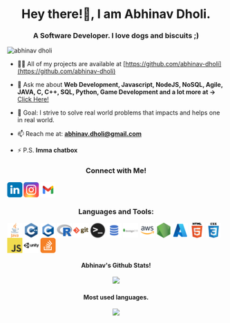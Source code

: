 <h1 align="center">Hey there!👋, I am Abhinav Dholi.</h1>
<h3 align="center">A Software Developer. I love dogs and biscuits ;)</h3>
<p align="left"> <img src="https://komarev.com/ghpvc/?username=abhinav-dholi" alt="abhinav dholi" /> </p>



- 👨‍💻 All of my projects are available at [https://github.com/abhinav-dholi](https://github.com/abhinav-dholi)


- 💬 Ask me about **Web Development, Javascript, NodeJS, NoSQL, Agile, JAVA, C, C++, SQL, Python, Game Development and a lot more at ->** [Click Here!](https://drive.google.com/file/d/1RCtPfdex3_sDs891bWpq4_zXAYDMhr40/view?usp=sharing)

- 🥅 Goal: I strive to solve real world problems that impacts and helps one in real world.

- 📫 Reach me at: **abhinav.dholi@gmail.com**

- ⚡ P.S. **Imma chatbox**

<h3 align="center"><b>Connect with Me!<b></h3>

[<img align="center" alt="abhinavdholi | LinkedIn" width="35px" src="https://github.com/edent/SuperTinyIcons/blob/master/images/svg/linkedin.svg" />](https://www.linkedin.com/in/abhinavdholi/)
[<img align="center" alt="abhinav_dholi | Instagram" width="35px" src="https://github.com/edent/SuperTinyIcons/blob/master/images/svg/instagram.svg" />](https://www.instagram.com/abhinav_dholi/)
[<img align="center" alt="abhinav.dholi@gmail.com| Gmail" width="35px" src="https://github.com/edent/SuperTinyIcons/blob/master/images/svg/gmail.svg" />](mailto:abhinav.dholi@gmail.com)
<br/>

<h3 align="center"><b>Languages and Tools:<b></h3>

<code><img height="35" align="center" src="https://raw.githubusercontent.com/github/explore/80688e429a7d4ef2fca1e82350fe8e3517d3494d/topics/java/java.png"></code>
<code><img height="35" align="center" src="https://raw.githubusercontent.com/github/explore/80688e429a7d4ef2fca1e82350fe8e3517d3494d/topics/cpp/cpp.png"></code>
<code><img height="35" align="center" src="https://raw.githubusercontent.com/github/explore/80688e429a7d4ef2fca1e82350fe8e3517d3494d/topics/c/c.png"></code>
<code><img height="35" align="center" src="https://raw.githubusercontent.com/github/explore/80688e429a7d4ef2fca1e82350fe8e3517d3494d/topics/r/r.png"></code>
<code><img height="35" align="center" src="https://raw.githubusercontent.com/github/explore/80688e429a7d4ef2fca1e82350fe8e3517d3494d/topics/git/git.png"></code>
<code><img height="35" align="center" src="https://raw.githubusercontent.com/github/explore/80688e429a7d4ef2fca1e82350fe8e3517d3494d/topics/terminal/terminal.png"></code>
<code><img height="35" align="center" src="https://raw.githubusercontent.com/github/explore/80688e429a7d4ef2fca1e82350fe8e3517d3494d/topics/sql/sql.png"></code>
<code><img height="35" align="center" src="https://raw.githubusercontent.com/github/explore/80688e429a7d4ef2fca1e82350fe8e3517d3494d/topics/mongodb/mongodb.png"></code>
<code><img height="35" align="center" src="https://raw.githubusercontent.com/github/explore/fbceb94436312b6dacde68d122a5b9c7d11f9524/topics/aws/aws.png"></code>
<code><img height="35" align="center" src="https://raw.githubusercontent.com/github/explore/80688e429a7d4ef2fca1e82350fe8e3517d3494d/topics/nodejs/nodejs.png"></code>
<code><img height="35" align="center" src="https://raw.githubusercontent.com/github/explore/eaef8552d8b082ffafe2bfc8a5023d47da904aac/topics/azure/azure.png"></code>
<code><img height="35" align="center" src="https://raw.githubusercontent.com/github/explore/80688e429a7d4ef2fca1e82350fe8e3517d3494d/topics/html/html.png"></code>
<code><img height="35" align="center" src="https://raw.githubusercontent.com/github/explore/80688e429a7d4ef2fca1e82350fe8e3517d3494d/topics/css/css.png"></code>
<code><img height="35" align="center" src="https://raw.githubusercontent.com/github/explore/80688e429a7d4ef2fca1e82350fe8e3517d3494d/topics/javascript/javascript.png"></code>
<code><img height="35" align="center" src="https://raw.githubusercontent.com/github/explore/80688e429a7d4ef2fca1e82350fe8e3517d3494d/topics/unity/unity.png"></code>
<code><img height="35" align="center" src="https://github.com/edent/SuperTinyIcons/blob/master/images/svg/stackoverflow.svg"></code>

<h4 align="center"><b>Abhinav's Github Stats!</b></h4>
<p align="center"><img src="https://github-readme-stats.vercel.app/api?username=abhinav-dholi&&show_icons=true&hide_border=false&title_color=ffffff&text_color=daf7dc&icon_color=bb2acf&bg_color=191919"></p>
<h4 align="center"><b>Most used languages.</b></h4>
<p align="center"><img src="https://github-readme-stats.vercel.app/api/top-langs/?username=abhinav-dholi&layout=compact&hide_border=false&title_color=ffffff&text_color=daf7dc&icon_color=bb2acf&bg_color=191919">
